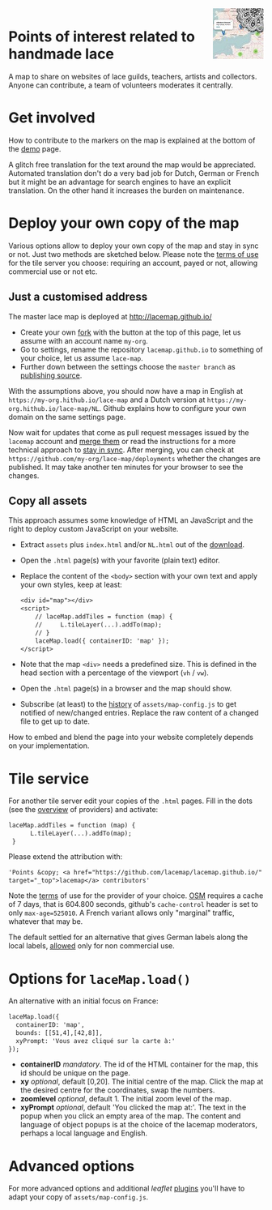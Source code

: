 <img src="avatar.jpg" align="right">

Points of interest related to handmade lace
===========================================

A map to share on websites of lace guilds, teachers, artists and collectors.
Anyone can contribute, a team of volunteers moderates it centrally.


Get involved
============

How to contribute to the markers on the map is explained at the bottom of the [demo] page.

A glitch free translation for the text around the map would be appreciated.
Automated translation don't do a very bad job for Dutch, German or French but
it might be an advantage for search engines to have an explicit translation.
On the other hand it increases the burden on maintenance. 

[demo]: http://lacemap.github.io/

Deploy your own copy of the map
===============================
Various options allow to deploy your own copy of the map and stay in sync or not.
Just two methods are sketched below.
Please note the [terms of use](#tile-service) for the tile server you choose: 
requiring an account, payed or not, allowing commercial use or not etc.

Just a customised address
-------------------------
The master lace map is deployed at http://lacemap.github.io/
* Create your own [fork] with the button at the top of this page, let us assume with an account name `my-org`.
* Go to settings, rename the repository `lacemap.github.io` to something of your choice, let us assume `lace-map`.
* Further down between the settings choose the `master branch` as [publishing source].

With the assumptions above, 
you should now have a map in English at `https://my-org.hithub.io/lace-map`
and a Dutch version at  `https://my-org.hithub.io/lace-map/NL`.
Github explains how to configure your own domain on the same settings page.

Now wait for updates that come as pull request messages
issued by the `lacemap` account and [merge them]
or read the instructions for a more technical approach to [stay in sync][fork].
After merging, you can check at `https://github.com/my-org/lace-map/deployments` whether the changes are published. It may take another ten minutes for your browser to see the changes.

[merge them]: https://help.github.com/en/articles/merging-a-pull-request#merging-a-pull-request-on-github
[publishing source]:https://help.github.com/en/articles/configuring-a-publishing-source-for-your-github-pages-site#choosing-a-publishing-source
[fork]: https://help.github.com/en/articles/fork-a-repo


Copy all assets
---------------
This approach assumes some knowledge of HTML an JavaScript
and the right to deploy custom JavaScript on your website.
* Extract `assets` plus `index.html` and/or `NL.html` out of the [download]. 
* Open  the `.html` page(s) with your favorite (plain text) editor.
* Replace the content of the `<body>` section with your own text and apply your own styles, keep at least: 

      <div id="map"></div>
      <script>
          // laceMap.addTiles = function (map) {
          //     L.tileLayer(...).addTo(map);
          // }
          laceMap.load({ containerID: 'map' });
      </script>

* Note that the map `<div>` needs a predefined size. This is defined in the head section with a percentage of the viewport (`vh` / `vw`).
* Open the `.html` page(s) in a browser and the map should show.
* Subscribe (at least) to the [history] of `assets/map-config.js` to get notified of new/changed entries.
  Replace the raw content of a changed file to get up to date.

How to embed and blend the page into your website completely depends on your implementation.

[download]: https://github.com/lacemap/lacemap.github.io/archive/master.zip
[history]: https://github.com/lacemap/lacemap.github.io/commits/master/assets/map-config.js.atom
 

Tile service
============

For another tile server edit your copies of the `.html` pages. Fill in the dots (see the [overview] of providers) and activate:

    laceMap.addTiles = function (map) {
          L.tileLayer(...).addTo(map);
     }

Please extend the attribution with:

    'Points &copy; <a href="https://github.com/lacemap/lacemap.github.io/" target="_top">lacemap</a> contributors'

Note the [terms] of use for the provider of your choice. 
[OSM] requires a cache of 7 days, that is 604.800 seconds, 
github's `cache-control` header is set to only `max-age=525010`.
A French variant allows only "marginal" traffic, whatever that may be.

The default settled for an alternative that gives German labels along the local labels,
[allowed] only for non commercial use.

[allowed]: https://www.openstreetmap.de/germanstyle.html
[OSM]: https://operations.osmfoundation.org/policies/tiles/
[terms]: https://wiki.openstreetmap.org/wiki/Tile_servers
[overview]: http://leaflet-extras.github.io/leaflet-providers/preview/index.html
[marginal traffic]: https://www.openstreetmap.fr/fonds-de-carte/


Options for `laceMap.load()`
============================

An alternative with an initial focus on France:

    laceMap.load({
      containerID: 'map',
      bounds: [[51,4],[42,8]],
      xyPrompt: 'Vous avez cliqué sur la carte à:'
    });

* **containerID** *mandatory*. The id of the HTML container for the map, this id should be unique on the page.
* **xy** *optional*, default \[0,20\]. The initial centre of the map.
  Click the map at the desired centre for the coordinates, swap the numbers.
* **zoomlevel** *optional*, default 1. The initial zoom level of the map.
* **xyPrompt** *optional*, default 'You clicked the map at:'. The text in the popup when you click an empty area of the map.
  The content and language of object popups is at the choice of the lacemap moderators, perhaps a local language and English.


Advanced options
================

For more advanced options and additional _leaflet_ [plugins] 
you'll have to adapt your copy of `assets/map-config.js`.

[plugins]: https://leafletjs.com/plugins.html
